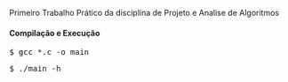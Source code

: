 Primeiro Trabalho Prático da disciplina de Projeto e Analise de Algoritmos

#### Compilação e Execução

<pre>$ gcc *.c -o main</pre>

<pre>$ ./main -h</pre>
